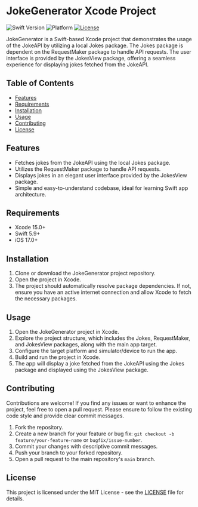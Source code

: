 # JokeGenerator Xcode Project

![Swift Version](https://img.shields.io/badge/swift-5.9-orange.svg)
![Platform](https://img.shields.io/badge/platform-ios-lightgrey.svg)
[![License](https://img.shields.io/badge/license-MIT-blue.svg)](https://opensource.org/licenses/MIT)

JokeGenerator is a Swift-based Xcode project that demonstrates the usage of the JokeAPI by utilizing a local Jokes package. The Jokes package is dependent on the RequestMaker package to handle API requests. The user interface is provided by the JokesView package, offering a seamless experience for displaying jokes fetched from the JokeAPI.

## Table of Contents

- [Features](#features)
- [Requirements](#requirements)
- [Installation](#installation)
- [Usage](#usage)
- [Contributing](#contributing)
- [License](#license)

## Features

- Fetches jokes from the JokeAPI using the local Jokes package.
- Utilizes the RequestMaker package to handle API requests.
- Displays jokes in an elegant user interface provided by the JokesView package.
- Simple and easy-to-understand codebase, ideal for learning Swift app architecture.

## Requirements

- Xcode 15.0+
- Swift 5.9+
- iOS 17.0+ 

## Installation

1. Clone or download the JokeGenerator project repository.
2. Open the project in Xcode.
3. The project should automatically resolve package dependencies. If not, ensure you have an active internet connection and allow Xcode to fetch the necessary packages.

## Usage

1. Open the JokeGenerator project in Xcode.
2. Explore the project structure, which includes the Jokes, RequestMaker, and JokesView packages, along with the main app target.
3. Configure the target platform and simulator/device to run the app.
4. Build and run the project in Xcode.
5. The app will display a joke fetched from the JokeAPI using the Jokes package and displayed using the JokesView package.

## Contributing

Contributions are welcome! If you find any issues or want to enhance the project, feel free to open a pull request. Please ensure to follow the existing code style and provide clear commit messages.

1. Fork the repository.
2. Create a new branch for your feature or bug fix: `git checkout -b feature/your-feature-name` or `bugfix/issue-number`.
3. Commit your changes with descriptive commit messages.
4. Push your branch to your forked repository.
5. Open a pull request to the main repository's `main` branch.

## License

This project is licensed under the MIT License - see the [LICENSE](LICENSE) file for details.

